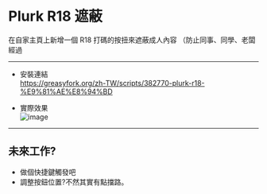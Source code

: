 # Plurk R18 遮蔽
在自家主頁上新增一個 R18 打碼的按扭來遮蔽成人內容 （防止同事、同學、老闆經過

----
* 安裝連結  
https://greasyfork.org/zh-TW/scripts/382770-plurk-r18-%E9%81%AE%E8%94%BD

* 實際效果  
![image](https://github.com/SentenceDot/plurk-R18-mask/blob/master/preview.gif)

---
## 未來工作?

* 做個快捷鍵觸發吧
* 調整按鈕位置?不然其實有點擋路。
